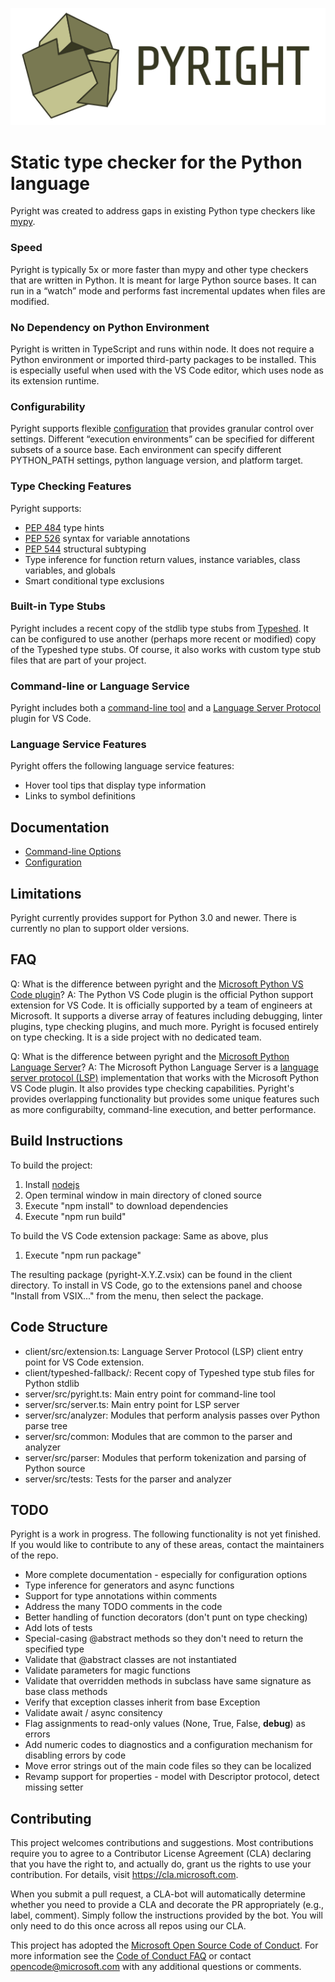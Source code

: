 ![Pyright](/docs/img/PyrightLarge.png)

# Static type checker for the Python language

Pyright was created to address gaps in existing Python type checkers like [mypy](http://mypy-lang.org).
### Speed
Pyright is typically 5x or more faster than mypy and other type checkers that are written in Python. It is meant for large Python source bases. It can run in a “watch” mode and performs fast incremental updates when files are modified.

### No Dependency on Python Environment
Pyright is written in TypeScript and runs within node. It does not require a Python environment or imported third-party packages to be installed. This is especially useful when used with the VS Code editor, which uses node as its extension runtime.

### Configurability
Pyright supports flexible [configuration](/docs/configuration.md) that provides granular control over settings. Different “execution environments” can be specified for different subsets of a source base. Each environment can specify different PYTHON_PATH settings, python language version, and platform target.

### Type Checking Features
Pyright supports:

* [PEP 484](https://www.python.org/dev/peps/pep-0484/) type hints
* [PEP 526](https://www.python.org/dev/peps/pep-0526/) syntax for variable annotations
* [PEP 544](https://www.python.org/dev/peps/pep-0544/) structural subtyping
* Type inference for function return values, instance variables, class variables, and globals
* Smart conditional type exclusions

### Built-in Type Stubs
Pyright includes a recent copy of the stdlib type stubs from [Typeshed](https://github.com/python/typeshed). It can be configured to use another (perhaps more recent or modified) copy of the Typeshed type stubs. Of course, it also works with custom type stub files that are part of your project.

### Command-line or Language Service
Pyright includes both a [command-line tool](/docs/command-line.md) and a [Language Server Protocol](https://microsoft.github.io/language-server-protocol/) plugin for VS Code.

### Language Service Features
Pyright offers the following language service features:

* Hover tool tips that display type information
* Links to symbol definitions


## Documentation
* [Command-line Options](/docs/command-line.md)
* [Configuration](/docs/configuration.md)


## Limitations
Pyright currently provides support for Python 3.0 and newer. There is currently no plan to support older versions.

## FAQ
Q: What is the difference between pyright and the [Microsoft Python VS Code plugin](https://github.com/Microsoft/vscode-python)?
A: The Python VS Code plugin is the official Python support extension for VS Code. It is officially supported by a team of engineers at Microsoft. It supports a diverse array of features including debugging, linter plugins, type checking plugins, and much more. Pyright is focused entirely on type checking. It is a side project with no dedicated team.


Q: What is the difference between pyright and the [Microsoft Python Language Server](https://github.com/Microsoft/python-language-server)?
A: The Microsoft Python Language Server is a [language server protocol (LSP)](https://microsoft.github.io/language-server-protocol/) implementation that works with the Microsoft Python VS Code plugin. It also provides type checking capabilities. Pyright's provides overlapping functionality but provides some unique features such as more configurabilty, command-line execution, and better performance.


## Build Instructions
To build the project:
1. Install [nodejs](https://nodejs.org/en/)
2. Open terminal window in main directory of cloned source
3. Execute "npm install" to download dependencies
4. Execute "npm run build"

To build the VS Code extension package:
Same as above, plus
1. Execute "npm run package"

The resulting package (pyright-X.Y.Z.vsix) can be found in the client directory.
To install in VS Code, go to the extensions panel and choose "Install from VSIX..." from the menu, then select the package.


## Code Structure

* client/src/extension.ts: Language Server Protocol (LSP) client entry point for VS Code extension.
* client/typeshed-fallback/: Recent copy of Typeshed type stub files for Python stdlib
* server/src/pyright.ts: Main entry point for command-line tool
* server/src/server.ts: Main entry point for LSP server
* server/src/analyzer: Modules that perform analysis passes over Python parse tree
* server/src/common: Modules  that are common to the parser and analyzer
* server/src/parser: Modules that perform tokenization and parsing of Python source
* server/src/tests: Tests for the parser and analyzer


## TODO

Pyright is a work in progress. The following functionality is not yet finished. If you would like to contribute to any of these areas, contact the maintainers of the repo.

* More complete documentation - especially for configuration options
* Type inference for generators and async functions
* Support for type annotations within comments
* Address the many TODO comments in the code
* Better handling of function decorators (don't punt on type checking)
* Add lots of tests
* Special-casing @abstract methods so they don't need to return the specified type
* Validate that @abstract classes are not instantiated
* Validate parameters for magic functions
* Validate that overridden methods in subclass have same signature as base class methods
* Verify that exception classes inherit from base Exception
* Validate await / async consitency
* Flag assignments to read-only values (None, True, False, __debug__) as errors
* Add numeric codes to diagnostics and a configuration mechanism for disabling errors by code
* Move error strings out of the main code files so they can be localized
* Revamp support for properties - model with Descriptor protocol, detect missing setter


## Contributing

This project welcomes contributions and suggestions.  Most contributions require you to agree to a
Contributor License Agreement (CLA) declaring that you have the right to, and actually do, grant us
the rights to use your contribution. For details, visit https://cla.microsoft.com.

When you submit a pull request, a CLA-bot will automatically determine whether you need to provide
a CLA and decorate the PR appropriately (e.g., label, comment). Simply follow the instructions
provided by the bot. You will only need to do this once across all repos using our CLA.

This project has adopted the [Microsoft Open Source Code of Conduct](https://opensource.microsoft.com/codeofconduct/).
For more information see the [Code of Conduct FAQ](https://opensource.microsoft.com/codeofconduct/faq/) or
contact [opencode@microsoft.com](mailto:opencode@microsoft.com) with any additional questions or comments.
